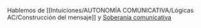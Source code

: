 Hablemos de [[Intuiciones/AUTONOMÍA COMUNICATIVA/Lógicas AC/Construcción del mensaje]] y [Soberanía comunicativa](Soberanía%20comunicativa.md)
